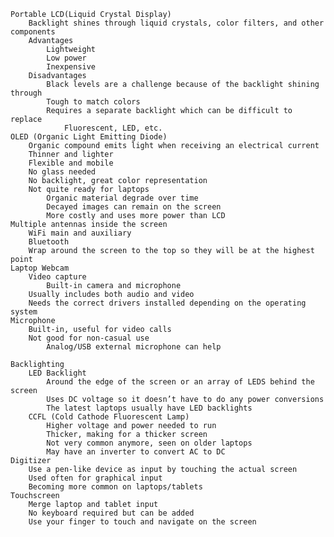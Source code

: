     Portable LCD(Liquid Crystal Display)
        Backlight shines through liquid crystals, color filters, and other components
        Advantages
            Lightweight
            Low power
            Inexpensive
        Disadvantages
            Black levels are a challenge because of the backlight shining through
            Tough to match colors
            Requires a separate backlight which can be difficult to replace
                Fluorescent, LED, etc.
    OLED (Organic Light Emitting Diode)
        Organic compound emits light when receiving an electrical current
        Thinner and lighter
        Flexible and mobile
        No glass needed
        No backlight, great color representation
        Not quite ready for laptops
            Organic material degrade over time
            Decayed images can remain on the screen
            More costly and uses more power than LCD
    Multiple antennas inside the screen
        WiFi main and auxiliary
        Bluetooth
        Wrap around the screen to the top so they will be at the highest point
    Laptop Webcam
        Video capture
            Built-in camera and microphone
        Usually includes both audio and video
        Needs the correct drivers installed depending on the operating system 
    Microphone
        Built-in, useful for video calls
        Not good for non-casual use
            Analog/USB external microphone can help

    Backlighting
        LED Backlight
            Around the edge of the screen or an array of LEDS behind the screen
            Uses DC voltage so it doesn’t have to do any power conversions
            The latest laptops usually have LED backlights
        CCFL (Cold Cathode Fluorescent Lamp)
            Higher voltage and power needed to run
            Thicker, making for a thicker screen
            Not very common anymore, seen on older laptops
            May have an inverter to convert AC to DC
    Digitizer
        Use a pen-like device as input by touching the actual screen
        Used often for graphical input
        Becoming more common on laptops/tablets
    Touchscreen
        Merge laptop and tablet input
        No keyboard required but can be added
        Use your finger to touch and navigate on the screen